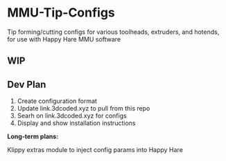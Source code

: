 # MMU-Tip-Configs
Tip forming/cutting configs for various toolheads, extruders, and hotends, for use with Happy Hare MMU software

## WIP

## Dev Plan

1. Create configuration format
2. Update link.3dcoded.xyz to pull from this repo
3. Searh on link.3dcoded.xyz for configs
4. Display and show installation instructions

**Long-term plans:**

Klippy extras module to inject config params into Happy Hare
